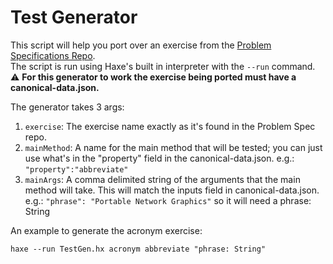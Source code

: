 # Test Generator
This script will help you port over an exercise from the [Problem Specifications Repo](https://github.com/exercism/problem-specifications).  
The script is run using Haxe's built in interpreter with the `--run` command.  
:warning: **For this generator to work the exercise being ported must have a canonical-data.json.**

The generator takes 3 args:
1. `exercise`: The exercise name exactly as it's found in the Problem Spec repo.
2. `mainMethod`: A name for the main method that will be tested; you can just use what's in the "property" field in the canonical-data.json. e.g.: `"property":"abbreviate"` 
3. `mainArgs`: A comma delimited string of the arguments that the main method will take. This will match the inputs field in canonical-data.json. e.g.: `"phrase": "Portable Network Graphics"` so it will need a phrase: String

An example to generate the acronym exercise:  
```
haxe --run TestGen.hx acronym abbreviate "phrase: String" 
```

